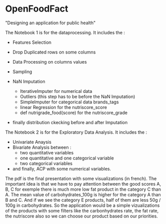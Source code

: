 # OpenFoodFact
"Designing an application for public health"


The Notebook 1 is for the dataprocessing. It includes the :

- Features Selection
- Drop Duplicated rows on some columns
- Data Processing on columns values
- Sampling
- NaN Imputation

  - IterativeImputer for numerical data
  - Outliers (this step has to be before the NaN Imputation)
  - SimpleImputer for categorical data brands_tags
  - linear Regression for the nutriscore_score
  - def nutrigrade_food(score) for the nutriscore_grade 
- finally distribution ckecking before and after Imputation

The Notebook 2 is for the Exploratory Data Analysis. It includes the :

- Univariate Anaysis
- Bivariate Analysis    between :
  - two quantitative variables
  - one quantitative and one categorical variable
  - two categorical variables
 - and finally, ACP with some numerical variables.

The pdf is the final presentation with some visualizations (in french).
The important idea is that we have to pay attention between the good scores A, B, C for exemple there is much more low fat product in the category C than A. 
The mean value of carbohydrates_100g is higher for the category A than B and C. And if we see the category E products, half of them are less 50g / 100g in carbohydrates.  So the application would be a simple vizualizations of the products with some filters like the carbonhydrates rate, the fat rate, the nutriscore also so we can choose our product based on our priorities.
    
